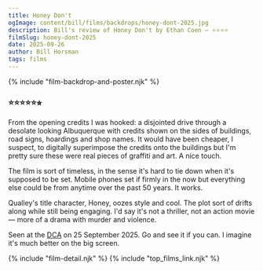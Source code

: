 ```yaml
---
title: Honey Don't
ogImage: content/bill/films/backdrops/honey-dont-2025.jpg
description: Bill's review of Honey Don't by Ethan Coen — ⭐⭐⭐⭐
filmSlug: honey-dont-2025
date: 2025-09-26
author: Bill Horsman
tags: films
---
```


{% include "film-backdrop-and-poster.njk" %}

### ⭐⭐⭐⭐⭐⭐︎

From the opening credits I was hooked: a disjointed drive through a desolate looking Albuquerque with credits shown on the sides of buildings, road signs, hoardings and shop names. It would have been cheaper, I suspect, to digitally superimpose the credits onto the buildings but I'm pretty sure these were real pieces of graffiti and art. A nice touch.

The film is sort of timeless, in the sense it's hard to tie down when it's supposed to be set. Mobile phones set if firmly in the now but everything else could be from anytime over the past 50 years. It works.

Qualley's title character, Honey, oozes style and cool. The plot sort of drifts along while still being engaging. I'd say it's not a thriller, not an action movie — more of a drama with murder and violence. 

Seen at the [DCA](https://www.dca.org.uk/) on 25 September 2025. Go and see it if you can. I imagine it's much better on the big screen.

{% include "film-detail.njk" %}
{% include "top_films_link.njk" %}
